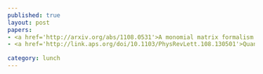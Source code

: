 ```yaml
---
published: true
layout: post
papers:
- <a href='http://arxiv.org/abs/1108.0531'>A monomial matrix formalism to describe quantum many-body states, Nest2011</a>
- <a href='http://link.aps.org/doi/10.1103/PhysRevLett.108.130501'>Quantum Factorization of 143 on a Dipolar-Coupling Nuclear Magnetic Resonance System, Nest2011</a>

category: lunch
---
```

